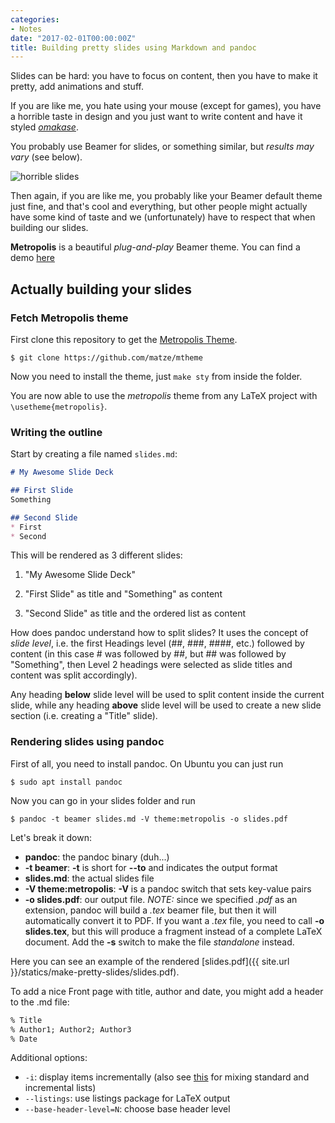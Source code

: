 ```yaml
---
categories:
- Notes
date: "2017-02-01T00:00:00Z"
title: Building pretty slides using Markdown and pandoc
---
```


Slides can be hard: you have to focus on content, then you have to make it pretty, add animations and stuff.

If you are like me, you hate using your mouse (except for games), you have a horrible taste in design and you just want to write content and have it styled [*omakase*](https://en.wikipedia.org/wiki/Omakase).

You probably use Beamer for slides, or something similar, but *results may vary* (see below).

![horrible slides](https://i.stack.imgur.com/q0Htw.png)

Then again, if you are like me, you probably like your Beamer default theme just fine, and that's cool and everything, but other people might actually have some kind of taste and we (unfortunately) have to respect that when building our slides.

**Metropolis** is a beautiful *plug-and-play* Beamer theme. You can find a demo [here](http://ftp.snt.utwente.nl/pub/software/tex/macros/latex/contrib/beamer-contrib/themes/metropolis/demo/demo.pdf)

## Actually building your slides

### Fetch Metropolis theme
First clone this repository to get the [Metropolis Theme](https://github.com/matze/mtheme).

`$ git clone https://github.com/matze/mtheme`

Now you need to install the theme, just `make sty` from inside the folder.

You are now able to use the *metropolis* theme from any LaTeX project with `\usetheme{metropolis}`.

### Writing the outline

Start by creating a file named `slides.md`:

```markdown
# My Awesome Slide Deck

## First Slide 
Something

## Second Slide
* First
* Second
```

This will be rendered as 3 different slides:

1. "My Awesome Slide Deck"

2. "First Slide" as title and "Something" as content

3. "Second Slide" as title and the ordered list as content

How does pandoc understand how to split slides? It uses the concept of *slide level*, i.e. the first Headings level (##, ###, ####, etc.) followed by content (in this case # was followed by ##, but ## was followed by "Something", then Level 2 headings were selected as slide titles and content was split accordingly).

Any heading **below** slide level will be used to split content inside the current slide, while any heading **above** slide level will be used to create a new slide section (i.e. creating a "Title" slide).

### Rendering slides using pandoc

First of all, you need to install pandoc. On Ubuntu you can just run

`$ sudo apt install pandoc`

Now you can go in your slides folder and run

`$ pandoc -t beamer slides.md -V theme:metropolis -o slides.pdf`

Let's break it down:

* **pandoc**: the pandoc binary (duh...)
* **-t beamer**: **-t** is short for **--to** and indicates the output format
* **slides.md**: the actual slides file
* **-V theme:metropolis**: **-V** is a pandoc switch that sets key-value pairs
* **-o slides.pdf**: our output file. *NOTE:* since we specified *.pdf* as an extension, pandoc will build a *.tex* beamer file, but then it will automatically convert it to PDF. If you want a *.tex* file, you need to call **-o slides.tex**, but this will produce a fragment instead of a complete LaTeX document. Add the **-s** switch to make the file *standalone* instead.

Here you can see an example of the rendered [slides.pdf]({{ site.url }}/statics/make-pretty-slides/slides.pdf).

To add a nice Front page with title, author and date, you might add a header to the .md file:

```markdown
% Title
% Author1; Author2; Author3
% Date
```

Additional options:

* `-i`: display items incrementally (also see [this](http://pandoc.org/MANUAL.html#incremental-lists) for mixing standard and incremental lists)
* `--listings`: use listings package for LaTeX output
* `--base-header-level=N`: choose base header level
